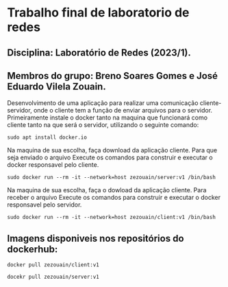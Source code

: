 # Trabalho final de laboratorio de redes
## Disciplina: Laboratório de Redes (2023/1).
## Membros do grupo: **Breno Soares Gomes** e **José Eduardo Vilela Zouain**. 

Desenvolvimento de uma aplicação para realizar uma comunicação cliente-servidor, onde o cliente tem a função de enviar arquivos para o servidor.
Primeiramente instale o docker tanto na maquina que funcionará como cliente tanto na que será o servidor, utilizando o seguinte comando:

```
sudo apt install docker.io
```

Na maquina de sua escolha, faça download da aplicação cliente. Para que seja enviado o arquivo Execute os comandos para construir e executar o docker responsavel pelo cliente.

```
sudo docker run --rm -it --network=host zezouain/server:v1 /bin/bash
```

Na maquina de sua escolha, faça o dowload da aplicação cliente. Para receber o arquivo Execute os comandos para construir e executar o docker responsavel pelo servidor.

```
sudo docker run --rm -it --network=host zezouain/client:v1 /bin/bash
```


## Imagens disponiveis nos repositórios do dockerhub:

```
docker pull zezouain/client:v1

docekr pull zezouain/server:v1
```

